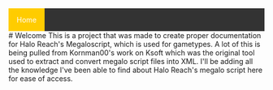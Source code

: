 <style type='text/css'>
ul {list-style-type: none;margin: 0;padding: 0;overflow: hidden;background-color: #333;}
li {  float: left;}
li a {display: block;color: white; text-align: center; padding: 14px 16px; text-decoration: none;}
li a:hover:not(.active) {background-color: #111;}
.active {background-color: #ffcc00;} </style>
<ul>
      <li><a class="active" href="https://palelebouf.github.io/OmahaScript/">Home</a></li>
      <!--<li><a href="https://palelebouf.github.io/OmahaScript/legacyinfo/megaloqna/">Legacy Info</a></li>-->
</ul>
# Welcome
This is a project that was made to create proper documentation for Halo Reach's Megaloscript, which is used for gametypes. A lot of this is being pulled from Kornman00's work on Ksoft which was the original tool used to extract and convert megalo script files into XML. I'll be adding all the knowledge I've been able to find about Halo Reach's megalo script here for ease of access.
